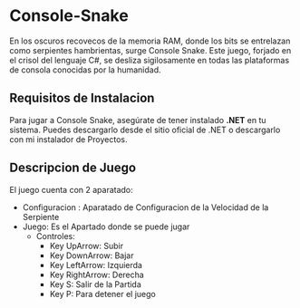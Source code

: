 # Console-Snake
En los oscuros recovecos de la memoria RAM, donde los bits se entrelazan como serpientes hambrientas, surge Console Snake. Este juego, forjado en el crisol del lenguaje C#, se desliza sigilosamente en todas las plataformas de consola conocidas por la humanidad.

## Requisitos de Instalacion
Para jugar a Console Snake, asegúrate de tener instalado **.NET** en tu sistema. Puedes descargarlo desde el sitio oficial de .NET o descargarlo con mi instalador de Proyectos.

## Descripcion de Juego
El juego cuenta con 2 aparatado:
* Configuracion : Aparatado de Configuracion de la Velocidad de la Serpiente 
* Juego: Es el Apartado donde se puede jugar
  * Controles:
    * Key UpArrow: Subir
    * Key DownArrow: Bajar
    * Key LeftArrow: Izquierda
    * Key RightArrow: Derecha
    * Key S: Salir de la Partida
    * Key P: Para detener el juego
